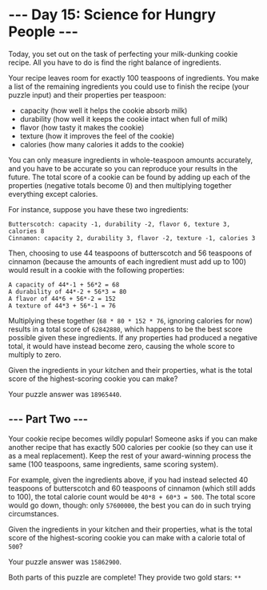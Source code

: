 # --- Day 15: Science for Hungry People ---
Today, you set out on the task of perfecting your milk-dunking cookie recipe. All you have to do is find the right balance of ingredients.

Your recipe leaves room for exactly 100 teaspoons of ingredients. You make a list of the remaining ingredients you could use to finish the recipe (your puzzle input) and their properties per teaspoon:

- capacity (how well it helps the cookie absorb milk)
- durability (how well it keeps the cookie intact when full of milk)
- flavor (how tasty it makes the cookie)
- texture (how it improves the feel of the cookie)
- calories (how many calories it adds to the cookie)
  
You can only measure ingredients in whole-teaspoon amounts accurately, and you have to be accurate so you can reproduce your results in the future. The total score of a cookie can be found by adding up each of the properties (negative totals become 0) and then multiplying together everything except calories.

For instance, suppose you have these two ingredients:
```
Butterscotch: capacity -1, durability -2, flavor 6, texture 3, calories 8
Cinnamon: capacity 2, durability 3, flavor -2, texture -1, calories 3
```
Then, choosing to use 44 teaspoons of butterscotch and 56 teaspoons of cinnamon (because the amounts of each ingredient must add up to 100) would result in a cookie with the following properties:
```
A capacity of 44*-1 + 56*2 = 68
A durability of 44*-2 + 56*3 = 80
A flavor of 44*6 + 56*-2 = 152
A texture of 44*3 + 56*-1 = 76
```
Multiplying these together (`68 * 80 * 152 * 76`, ignoring calories for now) results in a total score of `62842880`, which happens to be the best score possible given these ingredients. If any properties had produced a negative total, it would have instead become zero, causing the whole score to multiply to zero.

Given the ingredients in your kitchen and their properties, what is the total score of the highest-scoring cookie you can make?

Your puzzle answer was `18965440`.

## --- Part Two ---
Your cookie recipe becomes wildly popular! Someone asks if you can make another recipe that has exactly 500 calories per cookie (so they can use it as a meal replacement). Keep the rest of your award-winning process the same (100 teaspoons, same ingredients, same scoring system).

For example, given the ingredients above, if you had instead selected 40 teaspoons of butterscotch and 60 teaspoons of cinnamon (which still adds to 100), the total calorie count would be `40*8 + 60*3 = 500`. The total score would go down, though: only `57600000`, the best you can do in such trying circumstances.

Given the ingredients in your kitchen and their properties, what is the total score of the highest-scoring cookie you can make with a calorie total of `500`?

Your puzzle answer was `15862900`.

Both parts of this puzzle are complete! They provide two gold stars: `**`

